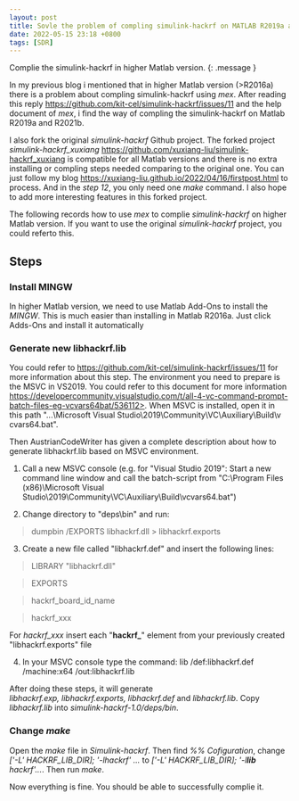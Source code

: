 ```yaml
---
layout: post
title: Sovle the problem of compling simulink-hackrf on MATLAB R2019a and R2021b
date: 2022-05-15 23:18 +0800
tags: [SDR]
---
```


Complie the simulink-hackrf in higher Matlab version.
{: .message }
   
In my previous blog i mentioned that in higher Matlab version (>R2016a) there is a problem about compling simulink-hackrf using _mex_. After reading this reply <https://github.com/kit-cel/simulink-hackrf/issues/11> and the help document of _mex_, i find the way of compling the simulink-hackrf on Matlab R2019a and R2021b.
 
I also fork the original _simulink-hackrf_ Github project. The forked project _simulink-hackrf_xuxiang_ <https://github.com/xuxiang-liu/simulink-hackrf_xuxiang> is compatible for all Matlab versions and there is no extra installing or compling steps needed comparing to the original one. You can just follow my blog <https://xuxiang-liu.github.io/2022/04/16/firstpost.html> to process. And in the _step 12_, you only need one _make_ command. I also hope to add more interesting features in this forked project.
 
The following records how to use _mex_ to complie _simulink-hackrf_ on higher Matlab version. If you want to use the original _simulink-hackrf_ project, you could referto this.
   
## Steps
  
### Install MINGW

In higher Matlab version, we need to use Matlab Add-Ons to install the _MINGW_. This is much easier than installing in Matlab R2016a. Just click Adds-Ons and install it automatically

### Generate new libhackrf.lib
 
You could refer to <https://github.com/kit-cel/simulink-hackrf/issues/11> for more information about this step. The environment you need to prepare is the MSVC in VS2019. You could refer to this document for more information https://developercommunity.visualstudio.com/t/all-4-vc-command-prompt-batch-files-eg-vcvars64bat/536112>. When MSVC is installed, open it in this path "...​\M​icrosoft Visual Studio​\2​019​\C​ommunity​\V​C​\A​uxiliary​\B​uild​\v​cvars64.bat".

Then AustrianCodeWriter has given a complete description about how to generate libhackrf.lib based on MSVC environment.

1. Call a new MSVC console (e.g. for "Visual Studio 2019": Start a new command line window and call the batch-script from "C:\Program Files (x86)\Microsoft Visual Studio\2019\Community\VC\Auxiliary\Build\vcvars64.bat")

2. Change directory to "deps\bin" and run:
> dumpbin /EXPORTS libhackrf.dll > libhackrf.exports

3. Create a new file called "libhackrf.def" and insert the following lines:

>  LIBRARY "libhackrf.dll"
   
>  EXPORTS
   
>  hackrf_board_id_name
   
>  hackrf_xxx
   
   For _hackrf_xxx_ insert each "**hackrf_**" element from your previously created
   "libhackrf.exports" file

4. In your MSVC console type the command:
lib /def:libhackrf.def /machine:x64 /out:libhackrf.lib

After doing these steps, it will generate _libhackrf.exp, libhackrf.exports, libhackrf.def_ and _libhackrf.lib_. Copy _libhackrf.lib_ into _simulink-hackrf-1.0/deps/bin_. 
 
### Change _make_

Open the _make_ file in _Simulink-hackrf_. Then find _%% Cofiguration_, change _['-L' HACKRF_LIB_DIR]; '-lhackrf' ..._ to _['-L' HACKRF_LIB_DIR]; '-l​**lib**​hackrf'..._. Then run _make_. 

Now everything is fine. You should be able to successfully complie it.
